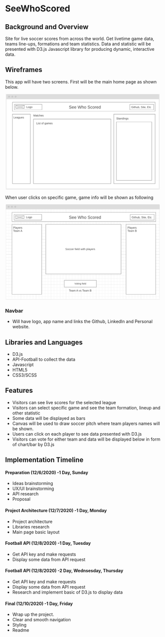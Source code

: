 # SeeWhoScored

## Background and Overview 
Site for live soccer scores from across the world. Get livetime game data, teams line-ups, formations and team statistics.
Data and statistic will be presented with D3.js Javascript library for producing dynamic, interactive data.


## Wireframes

This app will have two screens. 
First will be the main home page as shown below.
<div align="center">
    <img width="500" src="./assets/layout.png">
</div>

When user clicks on specific game, game info will be shown as following
<div align="center">
    <img width="500" src="./assets/layout2.png">
</div>

### Navbar 
* Will have logo, app name and links the Github, LinkedIn and Personal website.

## Libraries and Languages

* D3.js
* API-Football to collect the data
* Javascript
* HTML5
* CSS3/SCSS

## Features
* Visitors can see live scores for the selected league
* Visitors can select specific game and see the team formation, lineup and other statistic
* Some data will be displayed as bars 
* Canvas will be used to draw soccer pitch where team players names will be shown. 
* Users can click on each player to see data presented with D3.js 
* Visitors can vote for either team and data will be displayed below in form of chart/bar by D3.js

## Implementation Timeline
#### Preparation (12/6/2020) -1 Day, Sunday
* Ideas brainstorming
* UX/UI brainstorming
* API research
* Proposal

#### Project Architecture (12/7/2020) -1 Day, Monday
* Project architecture
* Libraries research
* Main page basic layout

#### Football API (12/8/2020) -1 Day, Tuesday
* Get API key and make requests
* Display some data from API request

#### Football API (12/8/2020) -2 Day, Wednsesday, Thursday
* Get API key and make requests
* Display some data from API request
* Research and implement basic of D3.js to display data

#### Final (12/10/2020) -1 Day, Friday
* Wrap up the project.
* Clear and smooth navigation
* Styling
* Readme 

